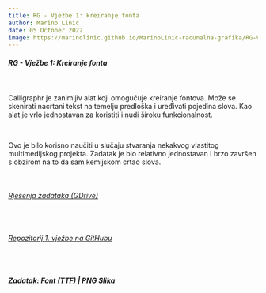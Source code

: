 ```yaml
---
title: RG - Vježbe 1: kreiranje fonta
author: Marino Linić
date: 05 October 2022
image: https://marinolinic.github.io/MarinoLinic-racunalna-grafika/RG-Vje%C5%BEbe-1_Font/MarinoLinic.png
---
```


##### RG - Vježbe 1: Kreiranje fonta

<br>

Calligraphr je zanimljiv alat koji omogućuje kreiranje fontova. Može se skenirati nacrtani tekst na temelju predloška i uređivati pojedina slova. Kao alat je vrlo jednostavan za koristiti i nudi široku funkcionalnost.

<br/>

Ovo je bilo korisno naučiti u slučaju stvaranja nekakvog vlastitog multimedijskog projekta. Zadatak je bio relativno jednostavan i brzo završen s obzirom na to da sam kemijskom crtao slova.

<br/>

###### [Rješenja zadataka (GDrive)](https://drive.google.com/drive/folders/1y9QmJbZJViYr92TExy1VidgxMMTAPR7j?usp=sharing)

<br>

###### [Repozitorij 1. vježbe na GitHubu](https://github.com/MarinoLinic/MarinoLinic-racunalna-grafika/tree/main/RG-Vje%C5%BEbe-1_Font)

<br/>

##### Zadatak: [Font (TTF)](https://github.com/MarinoLinic/MarinoLinic-racunalna-grafika/blob/main/RG-Vje%C5%BEbe-1_Font/Jokefont-Regular.ttf) | [PNG Slika](https://marinolinic.github.io/MarinoLinic-racunalna-grafika/RG-Vje%C5%BEbe-1_Font/MarinoLinic.png)
